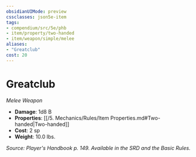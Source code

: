 ```yaml
---
obsidianUIMode: preview
cssclasses: json5e-item
tags:
- compendium/src/5e/phb
- item/property/two-handed
- item/weapon/simple/melee
aliases: 
- "Greatclub"
cost: 20
---
```

# Greatclub
*Melee Weapon*  

- **Damage**: 1d8 B
- **Properties**: [[/5. Mechanics/Rules/Item Properties.md#Two-handed\|Two-handed]]
- **Cost**: 2 sp
- **Weight**: 10.0 lbs.

*Source: Player's Handbook p. 149. Available in the SRD and the Basic Rules.*